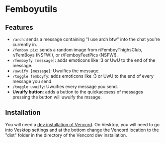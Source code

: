 # Femboyutils

## Features

- `/arch`: sends a message containing "I use arch btw" into the chat you're currently in.
- `/femboy pic`: sends a random image from r/FemboyThighsClub, r/FemBoys (NSFW!), or r/FemboyFeetPics (NSFW!).
- `/femboyfy [message]`: adds emoticons like :3 or UwU to the end of the message.
- `/uwuify [message]`: Uwuifies the message.
- `/toggle femboyfy`: adds emoticons like :3 or UwU to the end of every message you send.
- `/toggle uwuify`: Uwuifies every message you send.
- **Uwuify button**: adds a button to the quickaccsess of messages pressing the button will uwuify the mssage.

## Installation

You will need a [dev installation of Vencord](https://github.com/Vendicated/Vencord/blob/main/docs/1_INSTALLING.md).
On Vesktop, you will need to go into Vesktop settings and at the bottom change the Vencord location to the "dist" folder in the directory of the Vencord dev installation.
